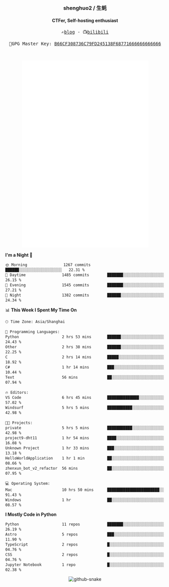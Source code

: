 <h3 align="center"> shenghuo2 / 生蚝 </h3>
<h4 align="center" >CTFer, Self-hosting enthusiast</h3>


<p align="center">
  <samp>
    ✍️<a href="https://blog.shenghuo2.top/">blog</a> -
    📺<a href="https://space.bilibili.com/85894935">bilibili</a>
  </samp>
</p>
<p align="center">
  <samp>
     🔐GPG Master Key: <a align="center" href="https://github.com/shenghuo2.gpg">B66CF308736C79FD245138F68771666666666666</a>
  </samp>
</p>
<br>
<p align="center">
  <a href="https://github.com/shenghuo2">
    <img width="400" align="top" src="https://github.com/shenghuo2/shenghuo2/blob/main/metrics.left.svg" />
  </a>
  <a href="https://github.com/shenghuo2">
    <img width="400" align="top" src="https://github.com/shenghuo2/shenghuo2/blob/main/metrics.right.svg" />
  </a>
</p>


<!--START_SECTION:waka-->
**I'm a Night 🦉** 

```text
🌞 Morning                1267 commits        ██████░░░░░░░░░░░░░░░░░░░   22.31 % 
🌆 Daytime                1485 commits        ███████░░░░░░░░░░░░░░░░░░   26.15 % 
🌃 Evening                1545 commits        ███████░░░░░░░░░░░░░░░░░░   27.21 % 
🌙 Night                  1382 commits        ██████░░░░░░░░░░░░░░░░░░░   24.34 % 
```


📊 **This Week I Spent My Time On** 

```text
🕑︎ Time Zone: Asia/Shanghai

💬 Programming Languages: 
Python                   2 hrs 53 mins       ██████░░░░░░░░░░░░░░░░░░░   24.43 % 
Other                    2 hrs 38 mins       ██████░░░░░░░░░░░░░░░░░░░   22.25 % 
C                        2 hrs 14 mins       █████░░░░░░░░░░░░░░░░░░░░   18.92 % 
C#                       1 hr 14 mins        ███░░░░░░░░░░░░░░░░░░░░░░   10.44 % 
Text                     56 mins             ██░░░░░░░░░░░░░░░░░░░░░░░   07.94 % 

🔥 Editors: 
VS Code                  6 hrs 45 mins       ██████████████░░░░░░░░░░░   57.02 % 
Windsurf                 5 hrs 5 mins        ███████████░░░░░░░░░░░░░░   42.98 % 

🐱‍💻 Projects: 
private                  5 hrs 5 mins        ███████████░░░░░░░░░░░░░░   42.98 % 
project9-dht11           1 hr 54 mins        ████░░░░░░░░░░░░░░░░░░░░░   16.08 % 
Unknown Project          1 hr 33 mins        ███░░░░░░░░░░░░░░░░░░░░░░   13.18 % 
HelloWorldApplication    1 hr 1 min          ██░░░░░░░░░░░░░░░░░░░░░░░   08.66 % 
zhenxun_bot_v2_refactor  56 mins             ██░░░░░░░░░░░░░░░░░░░░░░░   07.95 % 

💻 Operating System: 
Mac                      10 hrs 50 mins      ███████████████████████░░   91.43 % 
Windows                  1 hr                ██░░░░░░░░░░░░░░░░░░░░░░░   08.57 % 
```

**I Mostly Code in Python** 

```text
Python                   11 repos            ███████░░░░░░░░░░░░░░░░░░   26.19 % 
Astro                    5 repos             ███░░░░░░░░░░░░░░░░░░░░░░   11.90 % 
TypeScript               2 repos             █░░░░░░░░░░░░░░░░░░░░░░░░   04.76 % 
CSS                      2 repos             █░░░░░░░░░░░░░░░░░░░░░░░░   04.76 % 
Jupyter Notebook         1 repo              █░░░░░░░░░░░░░░░░░░░░░░░░   02.38 % 
```




<!--END_SECTION:waka-->


<div align="center">
  <picture>
    <source media="(prefers-color-scheme: dark)" srcset="https://gist.githubusercontent.com/shenghuo2/bfce20b14ab0484cef03bae6e60e0b3a/raw/github-snake-dark.svg" />
    <source media="(prefers-color-scheme: light)" srcset="https://gist.githubusercontent.com/shenghuo2/bfce20b14ab0484cef03bae6e60e0b3a/raw/github-snake.svg" />
    <img alt="github-snake" src="https://gist.githubusercontent.com/shenghuo2/bfce20b14ab0484cef03bae6e60e0b3a/raw/github-snake.svg" />
  </picture>
</div>

<!--
**shenghuo2/shenghuo2** is a ✨ _special_ ✨ repository because its `README.md` (this file) appears on your GitHub profile.

Here are some ideas to get you started:

- 🔭 I’m currently working on ...
- 🌱 I’m currently learning ...
- 👯 I’m looking to collaborate on ...
- 🤔 I’m looking for help with ...
- 💬 Ask me about ...
- 📫 How to reach me: ...
- 😄 Pronouns: ...
- ⚡ Fun fact: ...
-->
